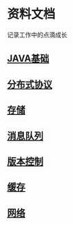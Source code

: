 # 资料文档
记录工作中的点滴成长

## [JAVA基础](JAVA基础/README.md)
## [分布式协议](分布式协议/README.md)
## [存储](存储/README.md)
## [消息队列](消息队列/README.md)
## [版本控制](版本控制/README.md)
## [缓存](缓存/README.md)
## [网络](网络/README.md)